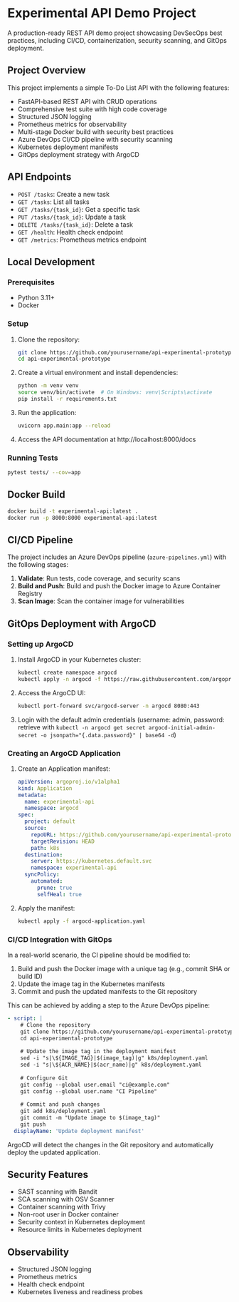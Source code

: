 # Experimental API Demo Project

A production-ready REST API demo project showcasing DevSecOps best practices, including CI/CD, containerization, security scanning, and GitOps deployment.

## Project Overview

This project implements a simple To-Do List API with the following features:

- FastAPI-based REST API with CRUD operations
- Comprehensive test suite with high code coverage
- Structured JSON logging
- Prometheus metrics for observability
- Multi-stage Docker build with security best practices
- Azure DevOps CI/CD pipeline with security scanning
- Kubernetes deployment manifests
- GitOps deployment strategy with ArgoCD

## API Endpoints

- `POST /tasks`: Create a new task
- `GET /tasks`: List all tasks
- `GET /tasks/{task_id}`: Get a specific task
- `PUT /tasks/{task_id}`: Update a task
- `DELETE /tasks/{task_id}`: Delete a task
- `GET /health`: Health check endpoint
- `GET /metrics`: Prometheus metrics endpoint

## Local Development

### Prerequisites

- Python 3.11+
- Docker

### Setup

1. Clone the repository:
   ```bash
   git clone https://github.com/yourusername/api-experimental-prototype.git
   cd api-experimental-prototype
   ```

2. Create a virtual environment and install dependencies:
   ```bash
   python -m venv venv
   source venv/bin/activate  # On Windows: venv\Scripts\activate
   pip install -r requirements.txt
   ```

3. Run the application:
   ```bash
   uvicorn app.main:app --reload
   ```

4. Access the API documentation at http://localhost:8000/docs

### Running Tests

```bash
pytest tests/ --cov=app
```

## Docker Build

```bash
docker build -t experimental-api:latest .
docker run -p 8000:8000 experimental-api:latest
```

## CI/CD Pipeline

The project includes an Azure DevOps pipeline (`azure-pipelines.yml`) with the following stages:

1. **Validate**: Run tests, code coverage, and security scans
2. **Build and Push**: Build and push the Docker image to Azure Container Registry
3. **Scan Image**: Scan the container image for vulnerabilities

## GitOps Deployment with ArgoCD

### Setting up ArgoCD

1. Install ArgoCD in your Kubernetes cluster:
   ```bash
   kubectl create namespace argocd
   kubectl apply -n argocd -f https://raw.githubusercontent.com/argoproj/argo-cd/stable/manifests/install.yaml
   ```

2. Access the ArgoCD UI:
   ```bash
   kubectl port-forward svc/argocd-server -n argocd 8080:443
   ```

3. Login with the default admin credentials (username: admin, password: retrieve with `kubectl -n argocd get secret argocd-initial-admin-secret -o jsonpath="{.data.password}" | base64 -d`)

### Creating an ArgoCD Application

1. Create an Application manifest:
   ```yaml
   apiVersion: argoproj.io/v1alpha1
   kind: Application
   metadata:
     name: experimental-api
     namespace: argocd
   spec:
     project: default
     source:
       repoURL: https://github.com/yourusername/api-experimental-prototype.git
       targetRevision: HEAD
       path: k8s
     destination:
       server: https://kubernetes.default.svc
       namespace: experimental-api
     syncPolicy:
       automated:
         prune: true
         selfHeal: true
   ```

2. Apply the manifest:
   ```bash
   kubectl apply -f argocd-application.yaml
   ```

### CI/CD Integration with GitOps

In a real-world scenario, the CI pipeline should be modified to:

1. Build and push the Docker image with a unique tag (e.g., commit SHA or build ID)
2. Update the image tag in the Kubernetes manifests
3. Commit and push the updated manifests to the Git repository

This can be achieved by adding a step to the Azure DevOps pipeline:

```yaml
- script: |
    # Clone the repository
    git clone https://github.com/yourusername/api-experimental-prototype.git
    cd api-experimental-prototype
    
    # Update the image tag in the deployment manifest
    sed -i "s|\${IMAGE_TAG}|$(image_tag)|g" k8s/deployment.yaml
    sed -i "s|\${ACR_NAME}|$(acr_name)|g" k8s/deployment.yaml
    
    # Configure Git
    git config --global user.email "ci@example.com"
    git config --global user.name "CI Pipeline"
    
    # Commit and push changes
    git add k8s/deployment.yaml
    git commit -m "Update image to $(image_tag)"
    git push
  displayName: 'Update deployment manifest'
```

ArgoCD will detect the changes in the Git repository and automatically deploy the updated application.

## Security Features

- SAST scanning with Bandit
- SCA scanning with OSV Scanner
- Container scanning with Trivy
- Non-root user in Docker container
- Security context in Kubernetes deployment
- Resource limits in Kubernetes deployment

## Observability

- Structured JSON logging
- Prometheus metrics
- Health check endpoint
- Kubernetes liveness and readiness probes